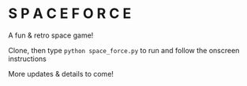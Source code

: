 # S P A C E   F O R C E
A fun & retro space game!

Clone, then type `python space_force.py` to run and follow the onscreen instructions

More updates & details to come!
